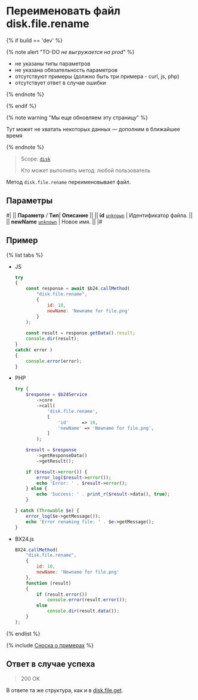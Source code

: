 # Переименовать файл disk.file.rename

{% if build == 'dev' %}

{% note alert "TO-DO _не выгружается на prod_" %}

- не указаны типы параметров
- не указана обязательность параметров
- отсутствуют примеры (должно быть три примера - curl, js, php)
- отсутствует ответ в случае ошибки

{% endnote %}

{% endif %}

{% note warning "Мы еще обновляем эту страницу" %}

Тут может не хватать некоторых данных — дополним в ближайшее время

{% endnote %}

> Scope: [`disk`](../../scopes/permissions.md)
>
> Кто может выполнять метод: любой пользователь

Метод `disk.file.rename` переименовывает файл.

## Параметры

#|
||  **Параметр** / **Тип**| **Описание** ||
|| **id**
[`unknown`](../../data-types.md) | Идентификатор файла. ||
|| **newName**
[`unknown`](../../data-types.md) | Новое имя. ||
|#

## Пример

{% list tabs %}

- JS


    ```js
    try
    {
    	const response = await $b24.callMethod(
    		"disk.file.rename",
    		{
    			id: 10,
    			newName: 'Newname for file.png'
    		}
    	);
    	
    	const result = response.getData().result;
    	console.dir(result);
    }
    catch( error )
    {
    	console.error(error);
    }
    ```

- PHP


    ```php
    try {
        $response = $b24Service
            ->core
            ->call(
                'disk.file.rename',
                [
                    'id'     => 10,
                    'newName' => 'Newname for file.png',
                ]
            );
    
        $result = $response
            ->getResponseData()
            ->getResult();
    
        if ($result->error()) {
            error_log($result->error());
            echo 'Error: ' . $result->error();
        } else {
            echo 'Success: ' . print_r($result->data(), true);
        }
    
    } catch (Throwable $e) {
        error_log($e->getMessage());
        echo 'Error renaming file: ' . $e->getMessage();
    }
    ```

- BX24.js

    ```js
    BX24.callMethod(
        "disk.file.rename",
        {
            id: 10,
            newName: 'Newname for file.png'
        },
        function (result)
        {
            if (result.error())
                console.error(result.error());
            else
                console.dir(result.data());
        }
    );
    ```

{% endlist %}

{% include [Сноска о примерах](../../../_includes/examples.md) %}

## Ответ в случае успеха

> 200 OK

В ответе та же структура, как и в [disk.file.get](./disk-file-get.md).